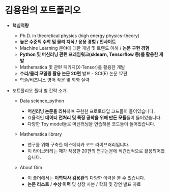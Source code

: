 # 김용완의 포트폴리오
- **핵심역량**
  - Ph.D. in theoretical physics (high energy physics-theory)
  - **높은 수준의 수학 및 물리 지식 / 응용 경험 / 인사이트**
  - Machine Learning 분야에 대한 개념 및 트렌드 이해 / **논문 구현 경험**
  - **Python 및 머신러닝 관련 프레임워크(sklearn, Tensorflow 등)를 활용한 개발**
  - Mathematica 및 관련 패키지(X-Tensor)를 활용한 개발
  - **수리/물리 모델링 활용 논문 20편** 발표 - SCI(E) 논문 17편 
  - 학술/비즈니스 영어 작문 및 회화 실력

- 포트폴리오 폴더 별 간략 소개
  - Data science_python
    - **머신러닝 논문을 리뷰**하며 구현한 프로토타입 코드들이 들어있습니다.
    - 효율적인 **데이터 전처리 및 특징 공학을 위해 만든 모듈**들이 들어있습니다.
    - 다양한 Toy model들로 머신러닝을 연습해본 코드들이 들어있습니다.

  - Mathematica library
    - 연구를 위해 구축한 메스메티카 코드 라이브러리입니다.
    - 이 라이브러리는 제가 작성한 20편의 연구논문에 직간접적으로 활용되어왔습니다.

  - About Gim
    - 이 폴더에서는 **이학박사 김용완**의 다양한 이력을 볼 수 있습니다.
    - **논문 리스트** / **수상 이력** 및 상장 사본 / 학회 및 강연 발표 자료
 
